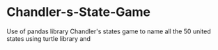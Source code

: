 # Chandler-s-State-Game
Use of pandas library 
Chandler's states game to name all the 50 united states using turtle library and 
